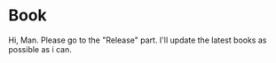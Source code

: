 # Book
Hi, Man. Please go to the "Release" part.
I'll update the latest books as possible as i can.
